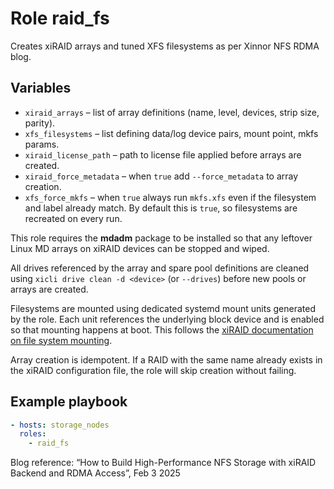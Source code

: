 # Role **raid_fs**
Creates xiRAID arrays and tuned XFS filesystems as per Xinnor NFS RDMA blog.

## Variables
* `xiraid_arrays` – list of array definitions (name, level, devices, strip size, parity).
* `xfs_filesystems` – list defining data/log device pairs, mount point, mkfs params.
* `xiraid_license_path` – path to license file applied before arrays are created.
* `xiraid_force_metadata` – when `true` add `--force_metadata` to array creation.
* `xfs_force_mkfs` – when `true` always run `mkfs.xfs` even if the filesystem and label already match. By default this is `true`, so filesystems are recreated on every run.

This role requires the **mdadm** package to be installed so that any
leftover Linux MD arrays on xiRAID devices can be stopped and wiped.

All drives referenced by the array and spare pool definitions are
cleaned using `xicli drive clean -d <device>` (or `--drives`) before
new pools or arrays are created.

Filesystems are mounted using dedicated systemd mount units generated by the
role. Each unit references the underlying block device and is enabled so that
mounting happens at boot. This follows the
[xiRAID documentation on file system mounting](https://xinnor.io/docs/xiRAID-4.3.0/E/en/AG/2/file_system_mounting_examples.html).

Array creation is idempotent. If a RAID with the same name already
exists in the xiRAID configuration file, the role will skip creation
without failing.

## Example playbook
```yaml
- hosts: storage_nodes
  roles:
    - raid_fs
```

Blog reference: “How to Build High-Performance NFS Storage with xiRAID Backend and RDMA Access”, Feb 3 2025
